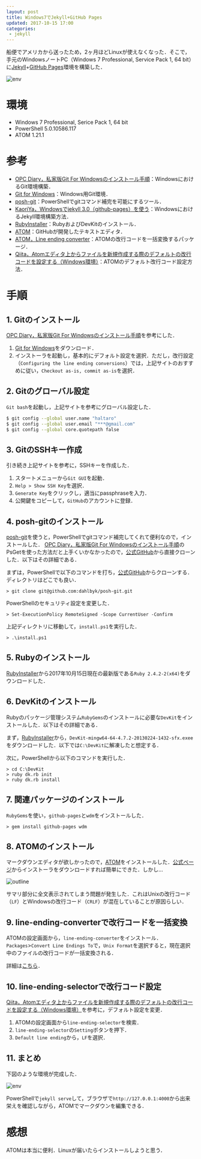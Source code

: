 ```yaml
---
layout: post
title: Windows7でJekyll+GitHub Pages
updated: 2017-10-15 17:00
categories:
 - jekyll
---
```


船便でアメリカから送ったため，2ヶ月ほどLinuxが使えなくなった．そこで，手元のWindowsノートPC（Windows 7 Professional, Service Pack 1, 64 bit）に[Jekyll](https://jekyllrb-ja.github.io/)+[GitHub Pages](https://pages.github.com/)環境を構築した．

![env]({{site.baseurl}}/images/2017-10-15-env.png)

# 環境

* Windows 7 Professional, Serice Pack 1, 64 bit
* PowerShell 5.0.10586.117
* ATOM 1.21.1

# 参考

* [OPC Diary，私家版Git For Windowsのインストール手順](http://opcdiary.net/?page_id=27065)：WindowsにおけるGit環境構築．
* [Git for Windows](https://git-for-windows.github.io/)：Windows用Git環境．
* [posh-git](https://github.com/dahlbyk/posh-git)：PowerShellでgitコマンド補完を可能にするツール．
* [KaoriYa，Windowsでjekyll 3.0（github-pages）を使う](https://www.kaoriya.net/blog/2016/02/07/)：WindowsにおけるJekyll環境構築方法．
* [RubyInstaller](https://rubyinstaller.org/downloads/)：RubyおよびDevKitのインストール．
* [ATOM](https://atom.io/)：GitHubが開発したテキストエディタ．
* [ATOM，Line ending converter](https://atom.io/packages/line-ending-converter)：ATOMの改行コードを一括変換するパッケージ．
* [Qiita，Atomエディタ上からファイルを新規作成する際のデフォルトの改行コードを設定する（Windows環境）](https://qiita.com/nyoro_712/items/8c80e32aa49f7a2d2eaf)：ATOMのデフォルト改行コード設定方法．

# 手順

## 1. Gitのインストール

 [OPC Diary，私家版Git For Windowsのインストール手順](http://opcdiary.net/?page_id=27065)を参考にした．
 1. [Git for Windows](https://git-for-windows.github.io/)をダウンロード．
 2. インストーラを起動し，基本的にデフォルト設定を選択．ただし，改行設定（`Configuring the line ending conversions`）では，上記サイトのおすすめに従い，`Checkout as-is, commit as-is`を選択．

## 2. Gitのグローバル設定

`Git bash`を起動し，上記サイトを参考にグローバル設定した．

```bash
$ git config --global user.name "haltaro"
$ git config --global user.email "***@gmail.com"
$ git config --global core.quotepath false
```

## 3. GitのSSHキー作成

引き続き上記サイトを参考に，SSHキーを作成した．

1. スタートメニューから`Git GUI`を起動．
2. `Help > Show SSH Key`を選択．
3. `Generate Key`をクリックし，適当にpassphraseを入力．
4. 公開鍵をコピーして，`GitHub`のアカウントに登録．

## 4. posh-gitのインストール

[posh-git](https://github.com/dahlbyk/posh-git)を使うと，PowerShellでgitコマンド補完してくれて便利なので，インストールした． [OPC Diary，私家版Git For Windowsのインストール手順](http://opcdiary.net/?page_id=27065)のPsGetを使った方法だと上手くいかなかったので，[公式GitHub](https://github.com/dahlbyk/posh-git)から直接クローンした．以下はその詳細である．

まずは，PowerShellで以下のコマンドを打ち，[公式GitHub](https://github.com/dahlbyk/posh-git)からクローンする．ディレクトリはどこでも良い．

```
> git clone git@github.com:dahlbyk/posh-git.git
```

PowerShellのセキュリティ設定を変更した．

```
> Set-ExecutionPolicy RemoteSigned -Scope CurrentUser -Confirm
```

上記ディレクトリに移動して，`install.ps1`を実行した．

```
> .\install.ps1
```

## 5. Rubyのインストール

[RubyInstaller](https://rubyinstaller.org/downloads/)から2017年10月15日現在の最新版である`Ruby 2.4.2-2(x64)`をダウンロードした．

## 6. DevKitのインストール

Rubyのパッケージ管理システム`RubyGems`のインストールに必要な`DevKit`をインストールした．以下はその詳細である．

まず，[RubyInstaller](https://rubyinstaller.org/downloads/)から，`DevKit-mingw64-64-4.7.2-20130224-1432-sfx.exee`をダウンロードした．以下では`C:\DevKit`に解凍したと想定する．

次に，PowerShellから以下のコマンドを実行した．

```
> cd C:\DevKit
> ruby dk.rb init
> ruby dk.rb install
```

## 7. 関連パッケージのインストール

`RubyGems`を使い，`github-pages`と`wdm`をインストールした．

```
> gem install github-pages wdm
```

## 8. ATOMのインストール
マークダウンエディタが欲しかったので，[ATOM](https://atom.io/)をインストールした．[公式ページ](https://atom.io/)からインストーラをダウンロードすれば簡単にできた．しかし…

![outline]({{site.baseurl}}/images/2017-10-15-outline.png)

サマリ部分に全文表示されてしまう問題が発生した．これはUnixの改行コード（`LF`）とWindowsの改行コード（`CRLF`）が混在していることが原因らしい．

## 9. line-ending-converterで改行コードを一括変換

ATOMの設定画面から，`line-ending-converter`をインストール．`Packages`>`Convert Line Endings To`で，`Unix Format`を選択すると，現在選択中のファイルの改行コードが一括変換される．

詳細は[こちら](https://atom.io/packages/line-ending-converter)．

## 10. line-ending-selectorで改行コード設定

[Qiita，Atomエディタ上からファイルを新規作成する際のデフォルトの改行コードを設定する（Windows環境）](https://qiita.com/nyoro_712/items/8c80e32aa49f7a2d2eaf)を参考に，デフォルト設定を変更．
1. ATOMの設定画面から`line-ending-selector`を検索．
2. `line-ending-selector`の`Setting`ボタンを押下．
3. `Default line ending`から，`LF`を選択．

## 11. まとめ

下図のような環境が完成した．

![env]({{site.baseurl}}/images/2017-10-15-env.png)

PowerShellで`jekyll serve`して，ブラウザで`http://127.0.0.1:4000`から出来栄えを確認しながら，ATOMでマークダウンを編集できる．

# 感想
ATOMは本当に便利．Linuxが届いたらインストールしようと思う．

